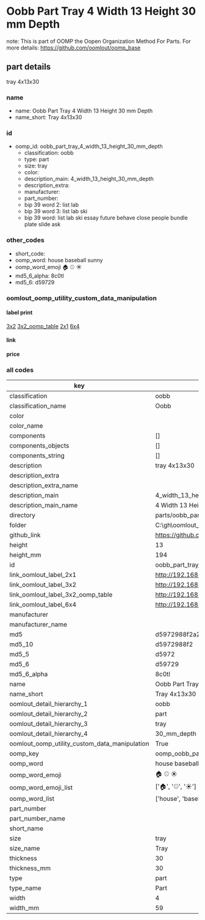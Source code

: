 # Oobb Part Tray 4 Width 13 Height 30 mm Depth  

note: This is part of OOMP the Oopen Organization Method For Parts. For more details: https://github.com/oomlout/oomp_base

##  part details
  



tray 4x13x30



### name
* name: Oobb Part Tray 4 Width 13 Height 30 mm Depth
* name_short: Tray 4x13x30 
### id
* oomp_id: oobb_part_tray_4_width_13_height_30_mm_depth
  * classification: oobb
  * type: part
  * size: tray
  * color: 
  * description_main: 4_width_13_height_30_mm_depth
  * description_extra: 
  * manufacturer: 
  * part_number: 
  * bip 39 word 2: list lab
  * bip 39 word 3: list lab ski
  * bip 39 word: list lab ski essay future behave close people bundle plate slide ask

### other_codes
* short_code: 
* oomp_word: house baseball sunny
* oomp_word_emoji :house: :baseball: :sunny:
* md5_6_alpha: 8c0tl
* md5_6: d59729






### oomlout_oomp_utility_custom_data_manipulation
#### label print
[3x2](http://192.168.1.245:1112/?label=oomp%208c0tl)
[3x2_oomp_table](http://192.168.1.108:1112/?label=oomp%208c0tl)
[2x1](http://192.168.1.242:1112/?label=oomp%208c0tl)
[6x4](http://192.168.1.55:1112/?label=oomp%208c0tl)    

#### link

                              

#### price







### all codes 
| key | value |  
| --- | --- |  
| classification | oobb |  
| classification_name | Oobb |  
| color |  |  
| color_name |  |  
| components | [] |  
| components_objects | [] |  
| components_string | [] |  
| description | tray 4x13x30 |  
| description_extra |  |  
| description_extra_name |  |  
| description_main | 4_width_13_height_30_mm_depth |  
| description_main_name | 4 Width 13 Height 30 mm Depth |  
| directory | parts/oobb_part_tray_4_width_13_height_30_mm_depth |  
| folder | C:\gh\oomlout_oobb_version_4_generated_parts\parts\oobb_part_tray_4_width_13_height_30_mm_depth |  
| github_link | https://github.com/oomlout/oomlout_oomp_part_src/tree/main/parts/oobb_part_tray_4_width_13_height_30_mm_depth |  
| height | 13 |  
| height_mm | 194 |  
| id | oobb_part_tray_4_width_13_height_30_mm_depth |  
| link_oomlout_label_2x1 | http://192.168.1.242:1112/?label=oomp%208c0tl |  
| link_oomlout_label_3x2 | http://192.168.1.245:1112/?label=oomp%208c0tl |  
| link_oomlout_label_3x2_oomp_table | http://192.168.1.108:1112/?label=oomp%208c0tl |  
| link_oomlout_label_6x4 | http://192.168.1.55:1112/?label=oomp%208c0tl |  
| manufacturer |  |  
| manufacturer_name |  |  
| md5 | d5972988f2a2c57451af44d3949f0413 |  
| md5_10 | d5972988f2 |  
| md5_5 | d5972 |  
| md5_6 | d59729 |  
| md5_6_alpha | 8c0tl |  
| name | Oobb Part Tray 4 Width 13 Height 30 mm Depth |  
| name_short | Tray 4x13x30  |  
| oomlout_detail_hierarchy_1 | oobb |  
| oomlout_detail_hierarchy_2 | part |  
| oomlout_detail_hierarchy_3 | tray |  
| oomlout_detail_hierarchy_4 | 30_mm_depth |  
| oomlout_oomp_utility_custom_data_manipulation | True |  
| oomp_key | oomp_oobb_part_tray_4_width_13_height_30_mm_depth |  
| oomp_word | house baseball sunny |  
| oomp_word_emoji | :house: :baseball: :sunny: |  
| oomp_word_emoji_list | [':house:', ':baseball:', ':sunny:'] |  
| oomp_word_list | ['house', 'baseball', 'sunny'] |  
| part_number |  |  
| part_number_name |  |  
| short_name |  |  
| size | tray |  
| size_name | Tray |  
| thickness | 30 |  
| thickness_mm | 30 |  
| type | part |  
| type_name | Part |  
| width | 4 |  
| width_mm | 59 |  
